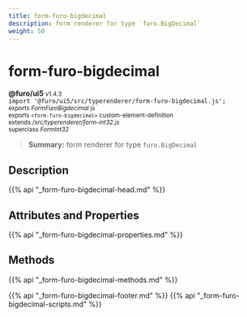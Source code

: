 ```yaml
---
title: form-furo-bigdecimal
description: form renderer for type `furo.BigDecimal`
weight: 50
---
```


# form-furo-bigdecimal
**@furo/ui5** <small>v1.4.3</small>
<br>`import '@furo/ui5/src/typerenderer/form-furo-bigdecimal.js';`<small>
<br>exports *FormFuroBigdecimal* js
<br>exports `<form-furo-bigdecimal>` custom-element-definition
<br>extends */src/typerenderer/form-int32.js*
<br>superclass *FormInt32*</small>

> **Summary:** form renderer for type `furo.BigDecimal`

## Description



{{% api "_form-furo-bigdecimal-head.md" %}}

## Attributes and Properties
{{% api "_form-furo-bigdecimal-properties.md" %}}



## Methods
{{% api "_form-furo-bigdecimal-methods.md" %}}





{{% api "_form-furo-bigdecimal-footer.md" %}}
{{% api "_form-furo-bigdecimal-scripts.md" %}}

